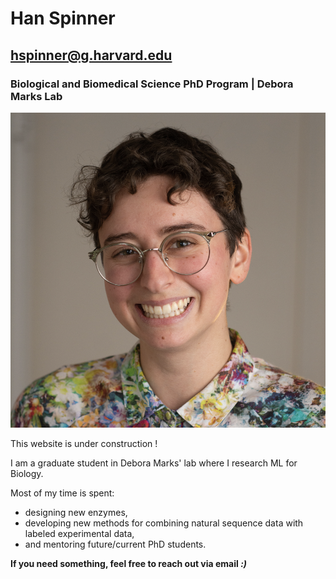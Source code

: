 # Han Spinner
## hspinner@g.harvard.edu
### Biological and Biomedical Science PhD Program | Debora Marks Lab

![an image of my face](./docs/assets/images/my_head.png)

This website is under construction ! 

I am a graduate student in Debora Marks' lab where I research ML for Biology. 

Most of my time is spent: 
-   designing new enzymes, 
-   developing new methods for combining natural sequence data with labeled experimental data, 
-   and mentoring future/current PhD students. 

**If you need something, feel free to reach out via email _:)_**
